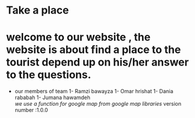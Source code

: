 # Take a place 
# welcome to our website , the website is about find a place to the tourist depend up on his/her answer to the questions. 
* our members of team 
1- Ramzi bawayza 
1- Omar hrishat
1- Dania rababah
1- Jumana hawamdeh  
*we use a function for google map from google map libraries*
version number :1.0.0 